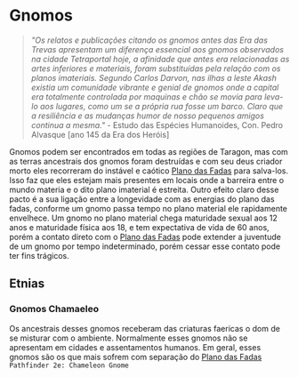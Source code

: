 # Gnomos
> *"Os relatos e publicações citando os gnomos antes das Era das Trevas apresentam um diferença essencial aos gnomos observados na cidade Tetraportal hoje, a afinidade que antes era relacionadas as artes inferiores e materiais, foram substituídas pela relação com os planos imateriais. Segundo Carlos Darvon, nas ilhas a leste Akash existia um comunidade vibrante e genial de gnomos onde a capital era totalmente controlada por maquinas e chão se movia para leva-lo aos lugares, como um se a própria rua fosse um barco. Claro que a resiliência e as mudanças humor de nosso pequenos amigos continua a mesma."* - Estudo das Espécies Humanoides, Con. Pedro Alvasque [ano 145 da Era dos Heróis]

Gnomos podem ser encontrados em todas as regiões de Taragon, mas com as terras ancestrais dos gnomos foram destruídas e com seu deus criador morto eles recorreram do instável e caótico [Plano das Fadas]() para salva-los. Isso faz que eles estejam mais presentes em locais onde a barreira entre o mundo materia e o dito plano imaterial é estreita. Outro efeito claro desse pacto é a sua ligação entre a longevidade com as energias do plano das fadas, conforme um gnomo passa tempo no plano material ele rapidamente envelhece. Um gnomo no plano material chega maturidade sexual aos 12 anos e maturidade física aos 18, e tem expectativa de vida de 60 anos, porém a contato direto com o [Plano das Fadas]() pode extender a juventude de um gnomo por tempo indeterminado, porém cessar esse contato pode ter fins trágicos.

## Etnias
### Gnomos Chamaeleo
Os ancestrais desses gnomos receberam das criaturas faericas o dom de se misturar com o ambiente. Normalmente esses gnomos não se apresentam em cidades e assentamentos humanos. Em geral, esses gnomos são os que mais sofrem com separação do [Plano das Fadas]()
`Pathfinder 2e: Chameleon Gnome`
